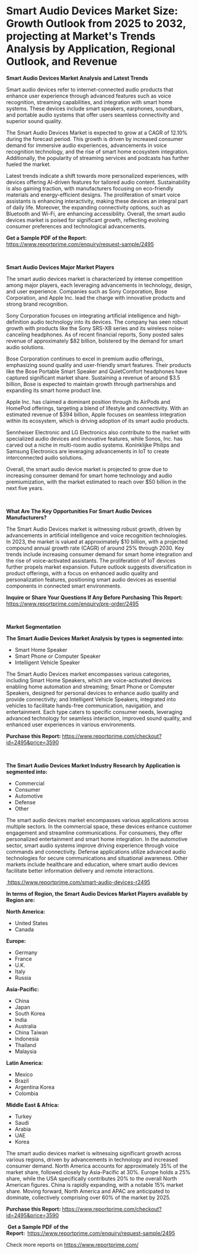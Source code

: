 <p><h1>Smart Audio Devices Market Size: Growth Outlook from 2025 to 2032, projecting at Market's Trends Analysis by Application, Regional Outlook, and Revenue</h1></p><p><strong>Smart Audio Devices Market Analysis and Latest Trends</strong></p>
<p><p>Smart audio devices refer to internet-connected audio products that enhance user experience through advanced features such as voice recognition, streaming capabilities, and integration with smart home systems. These devices include smart speakers, earphones, soundbars, and portable audio systems that offer users seamless connectivity and superior sound quality.</p><p>The Smart Audio Devices Market is expected to grow at a CAGR of 12.10% during the forecast period. This growth is driven by increased consumer demand for immersive audio experiences, advancements in voice recognition technology, and the rise of smart home ecosystem integration. Additionally, the popularity of streaming services and podcasts has further fueled the market.</p><p>Latest trends indicate a shift towards more personalized experiences, with devices offering AI-driven features for tailored audio content. Sustainability is also gaining traction, with manufacturers focusing on eco-friendly materials and energy-efficient designs. The proliferation of smart voice assistants is enhancing interactivity, making these devices an integral part of daily life. Moreover, the expanding connectivity options, such as Bluetooth and Wi-Fi, are enhancing accessibility. Overall, the smart audio devices market is poised for significant growth, reflecting evolving consumer preferences and technological advancements.</p></p>
<p><strong>Get a Sample PDF of the Report:&nbsp;</strong> <a href="https://www.reportprime.com/enquiry/request-sample/2495?utm_campaign=3260&utm_medium=2&utm_source=Github&utm_content=ia&utm_term=18032025&utm_id=smart-audio-devices">https://www.reportprime.com/enquiry/request-sample/2495</a></p>
<p>&nbsp;</p>
<p><strong>Smart Audio Devices Major Market Players</strong></p>
<p><p>The smart audio devices market is characterized by intense competition among major players, each leveraging advancements in technology, design, and user experience. Companies such as Sony Corporation, Bose Corporation, and Apple Inc. lead the charge with innovative products and strong brand recognition.</p><p>Sony Corporation focuses on integrating artificial intelligence and high-definition audio technology into its devices. The company has seen robust growth with products like the Sony SRS-XB series and its wireless noise-canceling headphones. As of recent financial reports, Sony posted sales revenue of approximately $82 billion, bolstered by the demand for smart audio solutions.</p><p>Bose Corporation continues to excel in premium audio offerings, emphasizing sound quality and user-friendly smart features. Their products like the Bose Portable Smart Speaker and QuietComfort headphones have captured significant market share. Sustaining a revenue of around $3.5 billion, Bose is expected to maintain growth through partnerships and expanding its smart home product line.</p><p>Apple Inc. has claimed a dominant position through its AirPods and HomePod offerings, targeting a blend of lifestyle and connectivity. With an estimated revenue of $394 billion, Apple focuses on seamless integration within its ecosystem, which is driving adoption of its smart audio products.</p><p>Sennheiser Electronic and LG Electronics also contribute to the market with specialized audio devices and innovative features, while Sonos, Inc. has carved out a niche in multi-room audio systems. Koninklijke Philips and Samsung Electronics are leveraging advancements in IoT to create interconnected audio solutions.</p><p>Overall, the smart audio device market is projected to grow due to increasing consumer demand for smart home technology and audio premiumization, with the market estimated to reach over $50 billion in the next five years.</p></p>
<p>&nbsp;</p>
<p><strong>What Are The Key Opportunities For Smart Audio Devices Manufacturers?</strong></p>
<p><p>The Smart Audio Devices market is witnessing robust growth, driven by advancements in artificial intelligence and voice recognition technologies. In 2023, the market is valued at approximately $10 billion, with a projected compound annual growth rate (CAGR) of around 25% through 2030. Key trends include increasing consumer demand for smart home integration and the rise of voice-activated assistants. The proliferation of IoT devices further propels market expansion. Future outlook suggests diversification in product offerings, with a focus on enhanced audio quality and personalization features, positioning smart audio devices as essential components in connected smart environments.</p></p>
<p><strong>Inquire or Share Your Questions If Any Before Purchasing This Report:</strong> <a href="https://www.reportprime.com/enquiry/pre-order/2495?utm_campaign=3260&utm_medium=2&utm_source=Github&utm_content=ia&utm_term=18032025&utm_id=smart-audio-devices">https://www.reportprime.com/enquiry/pre-order/2495</a></p>
<p>&nbsp;</p>
<p><strong>Market Segmentation</strong></p>
<p><strong>The Smart Audio Devices Market Analysis by types is segmented into:</strong></p>
<p><ul><li>Smart Home Speaker</li><li>Smart Phone or Computer Speaker</li><li>Intelligent Vehicle Speaker</li></ul></p>
<p><p>The Smart Audio Devices market encompasses various categories, including Smart Home Speakers, which are voice-activated devices enabling home automation and streaming; Smart Phone or Computer Speakers, designed for personal devices to enhance audio quality and provide connectivity; and Intelligent Vehicle Speakers, integrated into vehicles to facilitate hands-free communication, navigation, and entertainment. Each type caters to specific consumer needs, leveraging advanced technology for seamless interaction, improved sound quality, and enhanced user experiences in various environments.</p></p>
<p><strong>Purchase this Report:&nbsp;</strong><a href="https://www.reportprime.com/checkout?id=2495&price=3590&utm_campaign=3260&utm_medium=2&utm_source=Github&utm_content=ia&utm_term=18032025&utm_id=smart-audio-devices">https://www.reportprime.com/checkout?id=2495&price=3590</a></p>
<p>&nbsp;</p>
<p><strong>The Smart Audio Devices Market Industry Research by Application is segmented into:</strong></p>
<p><ul><li>Commercial</li><li>Consumer</li><li>Automotive</li><li>Defense</li><li>Other</li></ul></p>
<p><p>The smart audio devices market encompasses various applications across multiple sectors. In the commercial space, these devices enhance customer engagement and streamline communications. For consumers, they offer personalized entertainment and smart home integration. In the automotive sector, smart audio systems improve driving experience through voice commands and connectivity. Defense applications utilize advanced audio technologies for secure communications and situational awareness. Other markets include healthcare and education, where smart audio devices facilitate better information delivery and remote interactions.</p></p>
<p><a href="https://www.reportprime.com/smart-audio-devices-r2495?utm_campaign=3260&utm_medium=2&utm_source=Github&utm_content=ia&utm_term=18032025&utm_id=smart-audio-devices">&nbsp;https://www.reportprime.com/smart-audio-devices-r2495</a></p>
<p><strong>In terms of Region, the Smart Audio Devices Market Players available by Region are:</strong></p>
<p>
    <p> <strong> North America: </strong>
        <ul>
            <li>United States</li>
            <li>Canada</li>
        </ul>
        </p> 
    <p> <strong> Europe: </strong>
        <ul>
            <li>Germany</li>
            <li>France</li>
            <li>U.K.</li>
            <li>Italy</li>
            <li>Russia</li>
        </ul>
        </p> 
    <p> <strong> Asia-Pacific: </strong>
        <ul>
            <li>China</li>
            <li>Japan</li>
            <li>South Korea</li>
            <li>India</li>
            <li>Australia</li>
            <li>China Taiwan</li>
            <li>Indonesia</li>
            <li>Thailand</li>
            <li>Malaysia</li>
        </ul>
        </p> 
    <p> <strong> Latin America: </strong>
        <ul>
            <li>Mexico</li>
            <li>Brazil</li>
            <li>Argentina Korea</li>
            <li>Colombia</li>
        </ul>
        </p> 
    <p> <strong> Middle East & Africa: </strong>
        <ul>
            <li>Turkey</li>
            <li>Saudi</li>
            <li>Arabia</li>
            <li>UAE</li>
            <li>Korea</li>
        </ul>
    </p>
    </p>
<p><p>The smart audio devices market is witnessing significant growth across various regions, driven by advancements in technology and increased consumer demand. North America accounts for approximately 35% of the market share, followed closely by Asia-Pacific at 30%. Europe holds a 25% share, while the USA specifically contributes 20% to the overall North American figures. China is rapidly expanding, with a notable 15% market share. Moving forward, North America and APAC are anticipated to dominate, collectively comprising over 60% of the market by 2025.</p></p>
<p><strong>Purchase this Report: </strong><a href="https://www.reportprime.com/checkout?id=2495&price=3590&utm_campaign=3260&utm_medium=2&utm_source=Github&utm_content=ia&utm_term=18032025&utm_id=smart-audio-devices">https://www.reportprime.com/checkout?id=2495&price=3590</a></p>
<p>&nbsp;<strong>Get a Sample PDF of the Report:&nbsp;&nbsp;</strong><a href="https://www.reportprime.com/enquiry/request-sample/2495?utm_campaign=3260&utm_medium=2&utm_source=Github&utm_content=ia&utm_term=18032025&utm_id=smart-audio-devices">https://www.reportprime.com/enquiry/request-sample/2495</a></p>
<p><strong></strong></p>
<p>Check more reports on <a href="https://www.reportprime.com/?utm_campaign=3260&utm_medium=2&utm_source=Github&utm_content=ia&utm_term=18032025&utm_id=smart-audio-devices">https://www.reportprime.com/</a></p>